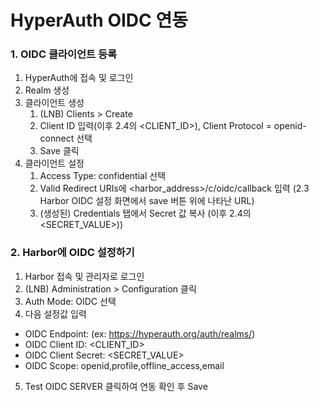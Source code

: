 # HyperAuth OIDC 연동

### 1. OIDC 클라이언트 등록
    
1. HyperAuth에 접속 및 로그인
2. Realm 생성
3. 클라이언트 생성
   1. (LNB) Clients > Create
   2. Client ID 입력(이후 2.4의 <CLIENT_ID>), Client Protocol = openid-connect 선택 
   3. Save 클릭
4. 클라이언트 설정
    1. Access Type: confidential 선택
    2. Valid Redirect URIs에 <harbor_address>/c/oidc/callback 입력 (2.3 Harbor OIDC 설정 화면에서 save 버튼 위에 나타난 URL)
    3. (생성된) Credentials 탭에서 Secret 값 복사 (이후 2.4의 <SECRET_VALUE>))

### 2. Harbor에 OIDC 설정하기

1. Harbor 접속 및 관리자로 로그인
2. (LNB) Administration > Configuration 클릭
3. Auth Mode: OIDC 선택
4. 다음 설정값 입력
- OIDC Endpoint: (ex: https://hyperauth.org/auth/realms/<REALM>)
- OIDC Client ID: <CLIENT_ID>
- OIDC Client Secret: <SECRET_VALUE>
- OIDC Scope: openid,profile,offline_access,email
5. Test OIDC SERVER 클릭하여 연동 확인 후 Save
